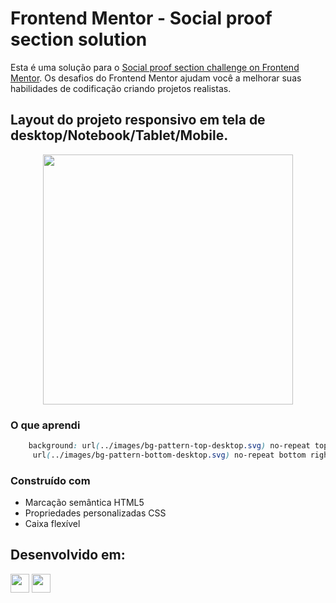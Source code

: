 # Frontend Mentor - Social proof section solution

Esta é uma solução para o [Social proof section challenge on Frontend Mentor](https://www.frontendmentor.io/challenges/social-proof-section-6e0qTv_bA). 
Os desafios do Frontend Mentor ajudam você a melhorar suas habilidades de codificação criando projetos realistas.

## Layout do projeto responsivo em tela de desktop/Notebook/Tablet/Mobile.

<div align="center">
  <img src="https://github.com/HumbertoFox/repository/assets/126817628/d120a56a-293d-4b99-a9ee-44c55c6bde9d" width="400px"/>
</div>

### O que aprendi

```css
    background: url(../images/bg-pattern-top-desktop.svg) no-repeat top left,
     url(../images/bg-pattern-bottom-desktop.svg) no-repeat bottom right;
```

### Construído com

- Marcação semântica HTML5
- Propriedades personalizadas CSS
- Caixa flexível
## Desenvolvido em:

<div>
  <img src="https://cdn.jsdelivr.net/gh/devicons/devicon/icons/html5/html5-original.svg" width="30px"/>
  <img src="https://cdn.jsdelivr.net/gh/devicons/devicon/icons/css3/css3-original.svg" width="30px"/>
</div>
